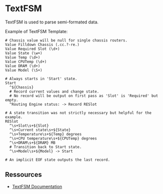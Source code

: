 # TextFSM

TextFSM is used to parse semi-formated data.

Example of TextFSM Template:

```
# Chassis value will be null for single chassis routers.
Value Filldown Chassis (.cc.?-re.)
Value Required Slot (\d+)
Value State (\w+)
Value Temp (\d+)
Value CPUTemp (\d+)
Value DRAM (\d+)
Value Model (\S+)

# Always starts in 'Start' state.
Start
  ^${Chassis}
  # Record current values and change state.
  # No record will be output on first pass as 'Slot' is 'Required' but empty.
  ^Routing Engine status: -> Record RESlot

# A state transition was not strictly necessary but helpful for the example.
RESlot
  ^\s+Slot\s+${Slot}
  ^\s+Current state\s+${State}
  ^\s+Temperature\s+${Temp} degrees
  ^\s+CPU temperature\s+${CPUTemp} degrees
  ^\s+DRAM\s+${DRAM} MB
  # Transition back to Start state.
  ^\s+Model\s+${Model} -> Start

# An implicit EOF state outputs the last record.
```

## Ressources

- [TextFSM Documentation](https://github.com/google/textfsm/wiki/TextFSM)
